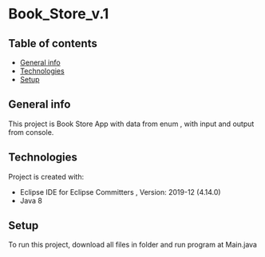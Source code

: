 # Book_Store_v.1


## Table of contents
* [General info](#general-info)
* [Technologies](#technologies)
* [Setup](#setup)

## General info
This project is Book Store App with data from enum , with input and output from console.
	
## Technologies
Project is created with:
* Eclipse IDE for Eclipse Committers , Version: 2019-12 (4.14.0)
* Java 8
	
## Setup
To run this project, download all files in folder and run program at Main.java 
